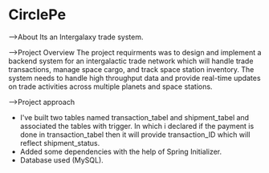 # CirclePe
-->About
   Its an Intergalaxy trade system.

-->Project Overview
The project requirments was to design and implement a backend system for an intergalactic trade network which will handle trade transactions, manage space cargo, and track space station inventory. 
The system needs to handle high throughput data and provide real-time updates on trade activities across multiple planets and space stations.

-->Project approach
* I've built two tables named transaction_tabel and shipment_tabel and associated the tables with trigger. In which i declared if the payment is done in transaction_tabel then it will provide 
   transaction_ID which will reflect shipment_status.
* Added some dependencies with the help of Spring Initializer.
* Database used (MySQL).
  
